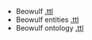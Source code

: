 * Beowulf [.ttl](beowulf.ttl)
* Beowulf entities [.ttl](entities.ttl)
* Beowulf ontology [.ttl](ontology.ttl)
